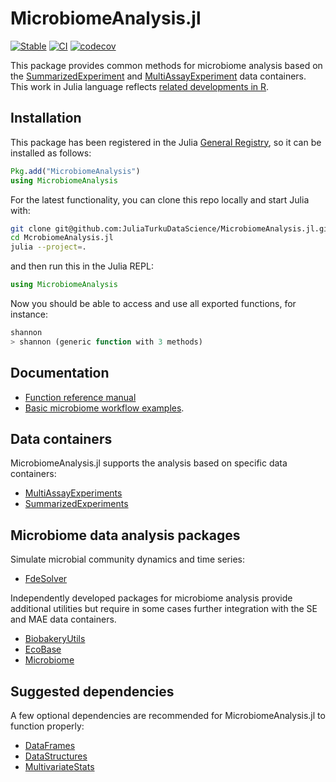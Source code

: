 # MicrobiomeAnalysis.jl

[![Stable](https://img.shields.io/badge/docs-stable-blue.svg)](https://juliaturkudatascience.github.io/MicrobiomeAnalysis.jl/stable/readme/)
[![CI](https://github.com/JuliaTurkuDataScience/MicrobiomeAnalysis.jl/actions/workflows/CI.yml/badge.svg?branch=main)](https://github.com/JuliaTurkuDataScience/MicrobiomeAnalysis.jl/actions/workflows/CI.yml)
[![codecov](https://codecov.io/gh/JuliaTurkuDataScience/MicrobiomeAnalysis.jl/branch/main/graph/badge.svg?token=VHEH1ZQLPA)](https://codecov.io/gh/JuliaTurkuDataScience/MicrobiomeAnalysis.jl)

This package provides common methods for microbiome analysis based on the [SummarizedExperiment](https://github.com/LTLA/SummarizedExperiments.jl) and [MultiAssayExperiment](https://github.com/LTLA/MultiAssayExperiment.jl) data containers. This work in Julia language reflects [related developments in R](https://github.com/microbiome/mia/).




## Installation

This package has been registered in the Julia [General Registry](https://github.com/JuliaRegistries/General), so it can be installed as follows:

```julia
Pkg.add("MicrobiomeAnalysis")
using MicrobiomeAnalysis
```

For the latest functionality, you can clone this repo locally and start Julia with:

```bash
git clone git@github.com:JuliaTurkuDataScience/MicrobiomeAnalysis.jl.git
cd McrobiomeAnalysis.jl
julia --project=.
```
and then run this in the Julia REPL:

```julia
using MicrobiomeAnalysis
```

Now you should be able to access and use all exported functions, for instance:

```julia
shannon
> shannon (generic function with 3 methods)
```

## Documentation

- [Function reference manual](https://juliaturkudatascience.github.io/MicrobiomeAnalysis.jl/stable/)
- [Basic microbiome workflow examples](https://juliaturkudatascience.github.io/MicrobiomeAnalysis.jl/stable/example1/).


## Data containers

MicrobiomeAnalysis.jl supports the analysis based on specific data containers:

- [MultiAssayExperiments](https://github.com/LTLA/MultiAssayExperiments.jl)
- [SummarizedExperiments](https://github.com/LTLA/SummarizedExperiments.jl)


## Microbiome data analysis packages

Simulate microbial community dynamics and time series:

- [FdeSolver](https://github.com/JuliaTurkuDataScience/FdeSolver.jl)


Independently developed packages for microbiome analysis provide
additional utilities but require in some cases further integration
with the SE and MAE data containers.

- [BiobakeryUtils](https://github.com/EcoJulia/BiobakeryUtils.jl)
- [EcoBase](https://github.com/EcoJulia/EcoBase.jl)
- [Microbiome](https://github.com/EcoJulia/Microbiome.jl)


## Suggested dependencies

A few optional dependencies are recommended for
MicrobiomeAnalysis.jl to function properly:

- [DataFrames](https://github.com/JuliaData/DataFrames.jl)
- [DataStructures](https://github.com/JuliaCollections/DataStructures.jl)
- [MultivariateStats](https://github.com/JuliaStats/MultivariateStats.jl)
